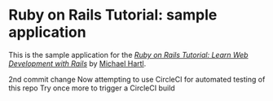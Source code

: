 # Ruby on Rails Tutorial: sample application

This is the sample application for the
[*Ruby on Rails Tutorial:
Learn Web Development with Rails*](http://www.railstutorial.org/)
by [Michael Hartl](http://www.michaelhartl.com/).

2nd commit change
Now attempting to use CircleCI for automated testing of this repo
Try once more to trigger a CircleCI build
